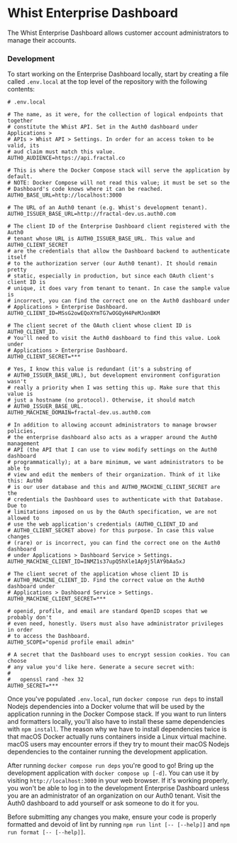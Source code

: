 # Whist Enterprise Dashboard

The Whist Enterprise Dashboard allows customer account administrators to manage their accounts.

### Development

To start working on the Enterprise Dashboard locally, start by creating a file called `.env.local` at the top level of the repository with the following contents:

```
# .env.local

# The name, as it were, for the collection of logical endpoints that together
# constitute the Whist API. Set in the Auth0 dashboard under Applications >
# APIs > Whist API > Settings. In order for an access token to be valid, its
# aud claim must match this value.
AUTH0_AUDIENCE=https://api.fractal.co

# This is where the Docker Compose stack will serve the application by default.
# NOTE: Docker Compose will not read this value; it must be set so the
# Dashboard's code knows where it can be reached.
AUTH0_BASE_URL=http://localhost:3000

# The URL of an Auth0 tenant (e.g. Whist's development tenant).
AUTH0_ISSUER_BASE_URL=http://fractal-dev.us.auth0.com

# The client ID of the Enterprise Dashboard client registered with the Auth0
# tenant whose URL is AUTH0_ISSUER_BASE_URL. This value and AUTH0_CLIENT_SECRET
# are the credentials that allow the Dashboard backend to authenticate itself
# to the authorization server (our Auth0 tenant). It should remain pretty
# static, especially in production, but since each OAuth client's client ID is
# unique, it does vary from tenant to tenant. In case the sample value is
# incorrect, you can find the correct one on the Auth0 dashboard under
# Applications > Enterprise Dashboard.
AUTH0_CLIENT_ID=MSsG2owEQoXYmTG7wOGQyH4PeMJonBKM

# The client secret of the OAuth client whose client ID is AUTH0_CLIENT_ID.
# You'll need to visit the Auth0 dashboard to find this value. Look under
# Applications > Enterprise Dashboard.
AUTH0_CLIENT_SECRET=***

# Yes, I know this value is redundant (it's a substring of
# AUTH0_ISSUER_BASE_URL), but development environment configuration wasn't
# really a priority when I was setting this up. Make sure that this value is
# just a hostname (no protocol). Otherwise, it should match
# AUTH0_ISSUER_BASE_URL.
AUTH0_MACHINE_DOMAIN=fractal-dev.us.auth0.com

# In addition to allowing account administrators to manage browser policies,
# the enterprise dashboard also acts as a wrapper around the Auth0 management
# API (the API that I can use to view modify settings on the Auth0 dashboard
# programmatically); at a bare minimum, we want administrators to be able to
# view and edit the members of their organization. Think of it like this: Auth0
# is our user database and this and AUTH0_MACHINE_CLIENT_SECRET are the
# credentials the Dashboard uses to authenticate with that Database. Due to
# limitations imposed on us by the OAuth specification, we are not allowed to
# use the web application's credentials (AUTH0_CLIENT_ID and
# AUTH0_CLIENT_SECRET above) for this purpose. In case this value changes
# (rare) or is incorrect, you can find the correct one on the Auth0 dashboard
# under Applications > Dashboard Service > Settings.
AUTH0_MACHINE_CLIENT_ID=INMZ1s37upQ5hXle1Ap9j5lAY9bAa5xJ

# The client secret of the application whose client ID is
# AUTH0_MACHINE_CLIENT_ID. Find the correct value on the Auth0 dashboard under
# Applications > Dashboard Service > Settings.
AUTH0_MACHINE_CLIENT_SECRET=***

# openid, profile, and email are standard OpenID scopes that we probably don't
# even need, honestly. Users must also have administrator privileges in order
# to access the Dashboard.
AUTH0_SCOPE="openid profile email admin"

# A secret that the Dashboard uses to encrypt session cookies. You can choose
# any value you'd like here. Generate a secure secret with:
#
#   openssl rand -hex 32
AUTH0_SECRET=***
```

Once you've populated `.env.local`, run `docker compose run deps` to install Nodejs dependencies into a Docker volume that will be used by the application running in the Docker Compose stack.
If you want to run linters and formatters locally, you'll also have to install these same dependencies with `npm install`.
The reason why we have to install dependencies twice is that macOS Docker actually runs containers inside a Linux virtual machine.
macOS users may encounter errors if they try to mount their macOS Nodejs dependencies to the container running the development application.

After running `docker compose run deps` you're good to go!
Bring up the development application with `docker compose up [-d]`.
You can use it by visiting `http://localhost:3000` in your web browser.
If it's working properly, you won't be able to log in to the development Enterprise Dashboard unless you are an administrator of an organization on our Auth0 tenant.
Visit the Auth0 dashboard to add yourself or ask someone to do it for you.

Before submitting any changes you make, ensure your code is properly formatted and devoid of lint by running `npm run lint [-- [--help]]` and `npm run format [-- [--help]]`.
